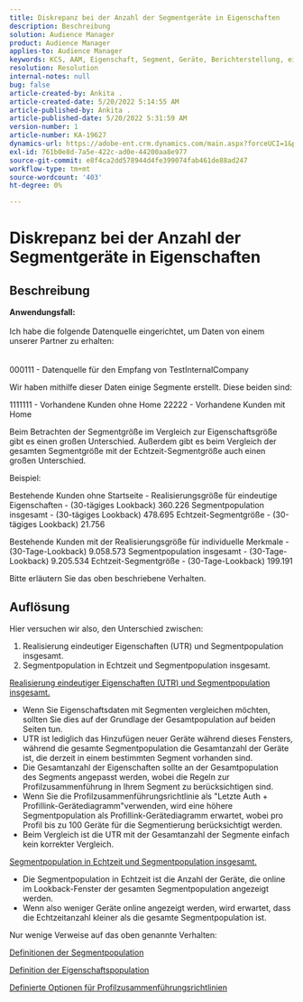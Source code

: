 ```yaml
---
title: Diskrepanz bei der Anzahl der Segmentgeräte in Eigenschaften
description: Beschreibung
solution: Audience Manager
product: Audience Manager
applies-to: Audience Manager
keywords: KCS, AAM, Eigenschaft, Segment, Geräte, Berichterstellung, eindeutige Merkmalrealisierungen, Segmentpopulation insgesamt, Segmentpopulation in Echtzeit, Gesamtanzahl der Eigenschaften
resolution: Resolution
internal-notes: null
bug: false
article-created-by: Ankita .
article-created-date: 5/20/2022 5:14:55 AM
article-published-by: Ankita .
article-published-date: 5/20/2022 5:31:59 AM
version-number: 1
article-number: KA-19627
dynamics-url: https://adobe-ent.crm.dynamics.com/main.aspx?forceUCI=1&pagetype=entityrecord&etn=knowledgearticle&id=3e2305c7-fbd7-ec11-a7b5-000d3a3ade0f
exl-id: 761b0e8d-7a5e-422c-ad0e-44200aa8e977
source-git-commit: e8f4ca2dd578944d4fe399074fab461de88ad247
workflow-type: tm+mt
source-wordcount: '403'
ht-degree: 0%

---
```


# Diskrepanz bei der Anzahl der Segmentgeräte in Eigenschaften

## Beschreibung

<b>Anwendungsfall:</b><br><br>Ich habe die folgende Datenquelle eingerichtet, um Daten von einem unserer Partner zu erhalten:<br><br><br>
000111 - Datenquelle für den Empfang von TestInternalCompany

Wir haben mithilfe dieser Daten einige Segmente erstellt. Diese beiden sind:

1111111 - Vorhandene Kunden ohne Home 22222 - Vorhandene Kunden mit Home

Beim Betrachten der Segmentgröße im Vergleich zur Eigenschaftsgröße gibt es einen großen Unterschied. Außerdem gibt es beim Vergleich der gesamten Segmentgröße mit der Echtzeit-Segmentgröße auch einen großen Unterschied.

Beispiel:

Bestehende Kunden ohne Startseite - Realisierungsgröße für eindeutige Eigenschaften - (30-tägiges Lookback) 360.226 Segmentpopulation insgesamt - (30-tägiges Lookback) 478.695 Echtzeit-Segmentgröße - (30-tägiges Lookback) 21.756

Bestehende Kunden mit der Realisierungsgröße für individuelle Merkmale - (30-Tage-Lookback) 9.058.573 Segmentpopulation insgesamt - (30-Tage-Lookback) 9.205.534 Echtzeit-Segmentgröße - (30-Tage-Lookback) 199.191



Bitte erläutern Sie das oben beschriebene Verhalten.


## Auflösung


Hier versuchen wir also, den Unterschied zwischen:
1. Realisierung eindeutiger Eigenschaften (UTR) und Segmentpopulation insgesamt.
2. Segmentpopulation in Echtzeit und Segmentpopulation insgesamt.



<u>Realisierung eindeutiger Eigenschaften (UTR) und Segmentpopulation insgesamt.</u>

- Wenn Sie Eigenschaftsdaten mit Segmenten vergleichen möchten, sollten Sie dies auf der Grundlage der Gesamtpopulation auf beiden Seiten tun.
- UTR ist lediglich das Hinzufügen neuer Geräte während dieses Fensters, während die gesamte Segmentpopulation die Gesamtanzahl der Geräte ist, die derzeit in einem bestimmten Segment vorhanden sind.
- Die Gesamtanzahl der Eigenschaften sollte an der Gesamtpopulation des Segments angepasst werden, wobei die Regeln zur Profilzusammenführung in Ihrem Segment zu berücksichtigen sind.
- Wenn Sie die Profilzusammenführungsrichtlinie als &quot;Letzte Auth + Profillink-Gerätediagramm&quot;verwenden, wird eine höhere Segmentpopulation als Profillink-Gerätediagramm erwartet, wobei pro Profil bis zu 100 Geräte für die Segmentierung berücksichtigt werden.
- Beim Vergleich ist die UTR mit der Gesamtanzahl der Segmente einfach kein korrekter Vergleich.




<u>Segmentpopulation in Echtzeit und Segmentpopulation insgesamt.</u>

- Die Segmentpopulation in Echtzeit ist die Anzahl der Geräte, die online im Lookback-Fenster der gesamten Segmentpopulation angezeigt werden.
- Wenn also weniger Geräte online angezeigt werden, wird erwartet, dass die Echtzeitanzahl kleiner als die gesamte Segmentpopulation ist.




Nur wenige Verweise auf das oben genannte Verhalten:

[Definitionen der Segmentpopulation](https://experienceleague.adobe.com/docs/audience-manager/user-guide/features/segments/segment-builder-data.html?lang=en)

[Definition der Eigenschaftspopulation](https://experienceleague.adobe.com/docs/audience-manager/user-guide/features/traits/trait-details-page.html?lang=en)

[Definierte Optionen für Profilzusammenführungsrichtlinien](https://experienceleague.adobe.com/docs/audience-manager/user-guide/features/profile-merge-rules/merge-rule-definitions.html?lang=en)
